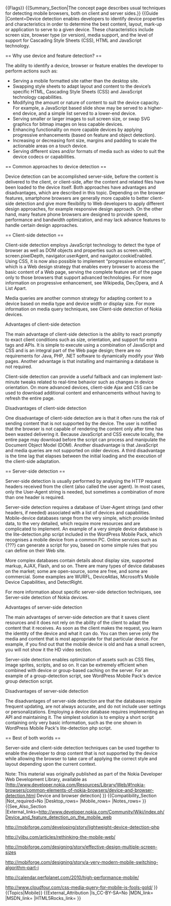 {{Flags}}
{{Summary_Section|The concept page describes usual techniques for detecting mobile browsers, both on client and server sides.}}
{{Guide
|Content=Device detection enables developers to identify device properties and characteristics in order to determine the best content, layout, mark-up or application to serve to a given device. These characteristics include screen size, browser type (or version), media support, and the level of support for Cascading Style Sheets (CSS), HTML and JavaScript technology.

== Why use device and feature detection? ==

The ability to identify a device, browser or feature enables the developer to perform actions such as:

* Serving a mobile formatted site rather than the desktop site.
* Swapping style sheets to adapt layout and content to the device’s specific HTML, Cascading Style Sheets (CSS) and JavaScript technology capabilities.
* Modifying the amount or nature of content to suit the device capacity. For example, a JavaScript based slide show may be served to a higher-end device, and a simple list served to a lower-end device.
* Serving smaller or larger images to suit screen size, or swap SVG graphics for bitmap images on less capable devices.
* Enhancing functionality on more capable devices by applying progressive enhancements (based on feature and object detection).
* Increasing or decreasing font size, margins and padding to scale the actionable areas on a touch device.
* Serving different sizes and/or formats of media such as video to suit the device codecs or capabilities.

== Common approaches to device detection ==

Device detection can be accomplished server-side, before the content is delivered to the client, or client-side, after the content and related files have been loaded to the device itself. Both approaches have advantages and disadvantages, which are described in this topic. Depending on the browser features, smartphone browsers are generally more capable to better client-side detection and give more flexibility to Web developers to apply different design approaches, for example responsive design approach. On the other hand, many feature phone browsers are designed to provide speed, performance and bandwidth optimization, and may lack advance features to handle certain design approaches.

== Client-side detection ==

Client-side detection employs JavaScript technology to detect the type of browser as well as DOM objects and properties such as screen.width, screen.pixelDepth, navigator.userAgent, and navigator.cookieEnabled. Using CSS, it is now also possible to implement “progressive enhancement”, which is a Web design strategy that enables every browser to access the basic content of a Web page, serving the complete feature set of the page only to those browsers that support advanced technologies. For more information on progressive enhancement, see Wikipedia, Dev,Opera, and A List Apart.

Media queries are another common strategy for adapting content to a device based on media type and device width or display size. For more information on media query techniques, see Client-side detection of Nokia devices.

Advantages of client-side detection

The main advantage of client-side detection is the ability to react promptly to exact client conditions such as size, orientation, and support for extra tags and APIs. It is simple to execute using a combination of JavaScript and CSS and is an integral part of the Web page design; there are no requirements for Java, PHP, .NET software to dynamically modify your Web pages. Another advantage is that installing and maintaining a database is not required.

Client-side detection can provide a useful fallback and can implement last-minute tweaks related to real-time behavior such as changes in device orientation. On more advanced devices, client-side Ajax and CSS can be used to download additional content and enhancements without having to refresh the entire page.

Disadvantages of client-side detection

One disadvantage of client-side detection are is that it often runs the risk of sending content that is not supported by the device. The user is notified that the browser is not capable of rendering the content only after time has been wasted delivering it. Because JavaScript and CSS execute locally, the entire page may download before the script can process and manipulate the Document Object Model (DOM). Another disadvantage is that JavaScript and media queries are not supported on older devices. A third disadvantage is the time lag that elapses between the initial loading and the execution of the client-side adaptation.

== Server-side detection ==

Server-side detection is usually performed by analysing the HTTP request headers received from the client (also called the user agent). In most cases, only the User-Agent string is needed, but sometimes a combination of more than one header is required.

Server-side detection requires a database of User-Agent strings (and other headers, if needed) associated with a list of devices and capabilities. Mobile-device databases range from the very simple, which provide limited data, to the very detailed, which require more resources and are complicated to implement. An example of a very simple device database is the lite-detection.php script included in the WordPress Mobile Pack, which recognises a mobile device from a common PC. Online services such as {???} can generate a script for you, based on some simple rules that you can define on their Web site.

More complex databases contain details about display size, supported markup, AJAX, Flash, and so on. There are many types of device databases on the market; some are open-source, some are free, and some are commercial. Some examples are WURFL, DeviceAtlas, Microsoft’s Mobile Device Capabilities, and DetectRight.

For more information about specific server-side detection techniques, see Server-side detection of Nokia devices.

Advantages of server-side detection

The main advantages of server-side detection are that it saves client resources and it does not rely on the ability of the client to adapt the content that it receives. As soon as the client makes the request, you learn the identity of the device and what it can do. You can then serve only the media and content that is most appropriate for that particular device. For example, if you find out that the mobile device is old and has a small screen, you will not show it the HD video section.

Server-side detection enables optimization of assets such as CSS files, image sprites, scripts, and so on. It can be extremely efficient when combined with device or group-based caching on the server. For an example of a group-detection script, see WordPress Mobile Pack's device group detection script.

Disadvantages of server-side detection

The disadvantages of server-side detection are that the databases require frequent updating, are not always accurate, and do not include user settings or personalizations. Employing a device database requires implementing an API and maintaining it. The simplest solution is to employ a short script containing only very basic information, such as the one shown in WordPress Mobile Pack's lite-detection php script.


== Best of both worlds ==

Server-side and client-side detection techniques can be used together to enable the developer to drop content that is not supported by the device while allowing the browser to take care of applying the correct style and layout depending upon the current context.

Note: This material was originally published as part of the Nokia Developer Web Development Library, available as [http://www.developer.nokia.com/Resources/Library/Web/#!nokia-browsers/common-elements-of-nokia-browsers/device-and-browser-detection.html Device and browser detection]
}}
{{Compatibility_Section
|Not_required=No
|Desktop_rows=
|Mobile_rows=
|Notes_rows=
}}
{{See_Also_Section
|External_links=http://www.developer.nokia.com/Community/Wiki/index.ph/Device_and_feature_detection_on_the_mobile_web

http://mobiforge.com/developing/story/lightweight-device-detection-php

http://yiibu.com/articles/rethinking-the-mobile-web/

http://mobiforge.com/designing/story/effective-design-multiple-screen-sizes

http://mobiforge.com/designing/story/a-very-modern-mobile-switching-algorithm-part-i

http://calendar.perfplanet.com/2010/high-performance-mobile/

http://www.cloudfour.com/css-media-query-for-mobile-is-fools-gold/
}}
{{Topics|Mobile}}
{{External_Attribution
|Is_CC-BY-SA=No
|MDN_link=
|MSDN_link=
|HTML5Rocks_link=
}}